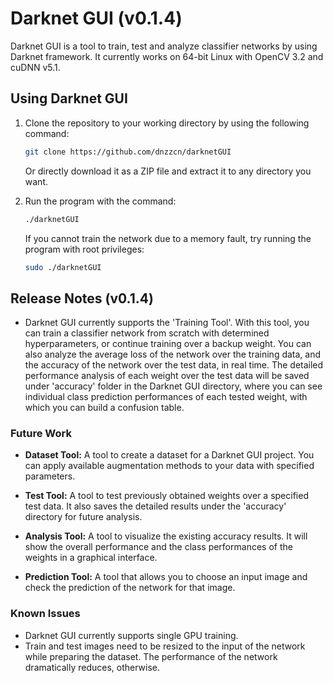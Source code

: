 # Darknet GUI (v0.1.4)

Darknet GUI is a tool to train, test and analyze classifier networks by using Darknet framework. It currently works on 64-bit 
Linux with OpenCV 3.2 and cuDNN v5.1. 

## Using Darknet GUI

1. Clone the repository to your working directory by using the following command:

   ```bash
   git clone https://github.com/dnzzcn/darknetGUI
   ```
   Or directly download it as a ZIP file and extract it to any directory you want.

2. Run the program with the command:

   ```bash
   ./darknetGUI
   ```
   
   If you cannot train the network due to a memory fault, try running the program with root privileges:
   
   ```bash
   sudo ./darknetGUI
   ```

## Release Notes (v0.1.4)

* Darknet GUI currently supports the 'Training Tool'. With this tool, you can train a classifier network from scratch 
with determined hyperparameters, or continue training over a backup weight. You can also analyze the average loss of the network 
over the training data, and the accuracy of the network over the test data, in real time. The detailed performance analysis of
each weight over the test data will be saved under 'accuracy' folder in the Darknet GUI directory, where you can see individual
class prediction performances of each tested weight, with which you can build a confusion table.

### Future Work

* **Dataset Tool:** A tool to create a dataset for a Darknet GUI project. You can apply available augmentation methods to 
your data with specified parameters.

* **Test Tool:** A tool to test previously obtained weights over a specified test data. It also saves the detailed results under
the 'accuracy' directory for future analysis.

* **Analysis Tool:** A tool to visualize the existing accuracy results. It will show the overall performance and the class
performances of the weights in a graphical interface.

* **Prediction Tool:** A tool that allows you to choose an input image and check the prediction of the network for that image.

### Known Issues

* Darknet GUI currently supports single GPU training.
* Train and test images need to be resized to the input of the network while preparing the dataset. The performance of 
the network dramatically reduces, otherwise.
